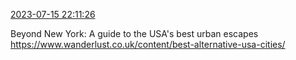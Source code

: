 [2023-07-15 22:11:26](https://mstdn.social/@hill_wanderer/110720390695580823)

Beyond New York: A guide to the USA&#39;s best urban escapes <a href="https://www.wanderlust.co.uk/content/best-alternative-usa-cities/" target="_blank" rel="nofollow noopener noreferrer" translate="no">https://www.wanderlust.co.uk/content/best-alternative-usa-cities/</a>